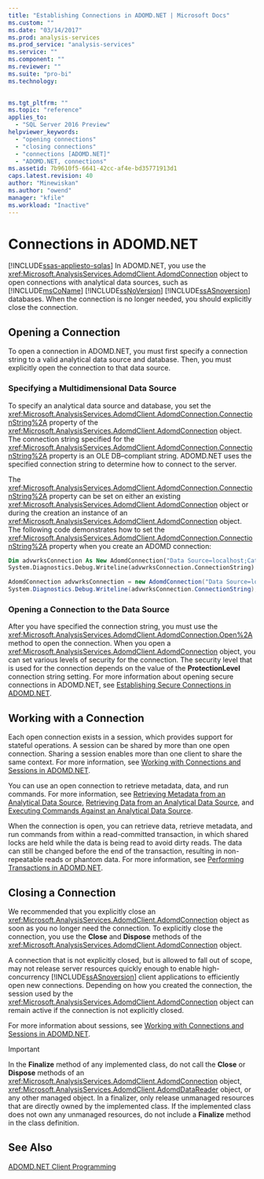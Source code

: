```yaml
---
title: "Establishing Connections in ADOMD.NET | Microsoft Docs"
ms.custom: ""
ms.date: "03/14/2017"
ms.prod: analysis-services
ms.prod_service: "analysis-services"
ms.service: ""
ms.component: ""
ms.reviewer: ""
ms.suite: "pro-bi"
ms.technology: 
  

ms.tgt_pltfrm: ""
ms.topic: "reference"
applies_to: 
  - "SQL Server 2016 Preview"
helpviewer_keywords: 
  - "opening connections"
  - "closing connections"
  - "connections [ADOMD.NET]"
  - "ADOMD.NET, connections"
ms.assetid: 7b9610f5-6641-42cc-af4e-bd35771913d1
caps.latest.revision: 40
author: "Minewiskan"
ms.author: "owend"
manager: "kfile"
ms.workload: "Inactive"
---
```

# Connections in ADOMD.NET
[!INCLUDE[ssas-appliesto-sqlas](../../includes/ssas-appliesto-sqlas.md)]
  In ADOMD.NET, you use the <xref:Microsoft.AnalysisServices.AdomdClient.AdomdConnection> object to open connections with analytical data sources, such as [!INCLUDE[msCoName](../../includes/msconame-md.md)] [!INCLUDE[ssNoVersion](../../includes/ssnoversion-md.md)] [!INCLUDE[ssASnoversion](../../includes/ssasnoversion-md.md)] databases. When the connection is no longer needed, you should explicitly close the connection.  
  
## Opening a Connection  
 To open a connection in ADOMD.NET, you must first specify a connection string to a valid analytical data source and database. Then, you must explicitly open the connection to that data source.  
  
### Specifying a Multidimensional Data Source  
 To specify an analytical data source and database, you set the <xref:Microsoft.AnalysisServices.AdomdClient.AdomdConnection.ConnectionString%2A> property of the <xref:Microsoft.AnalysisServices.AdomdClient.AdomdConnection> object. The connection string specified for the <xref:Microsoft.AnalysisServices.AdomdClient.AdomdConnection.ConnectionString%2A> property is an OLE DB–compliant string. ADOMD.NET uses the specified connection string to determine how to connect to the server.  
  
 The <xref:Microsoft.AnalysisServices.AdomdClient.AdomdConnection.ConnectionString%2A> property can be set on either an existing <xref:Microsoft.AnalysisServices.AdomdClient.AdomdConnection> object or during the creation an instance of an <xref:Microsoft.AnalysisServices.AdomdClient.AdomdConnection> object. The following code demonstrates how to set the <xref:Microsoft.AnalysisServices.AdomdClient.AdomdConnection.ConnectionString%2A> property when you create an ADOMD connection:  
  
```vb  
Dim advwrksConnection As New AdomdConnection("Data Source=localhost;Catalog=AdventureWorksAS")  
System.Diagnostics.Debug.Writeline(advwrksConnection.ConnectionString)  
```  
  
```csharp  
AdomdConnection advwrksConnection = new AdomdConnection("Data Source=localhost;Catalog=AdventureWorksAS");  
System.Diagnostics.Debug.Writeline(advwrksConnection.ConnectionString);  
```  
  
### Opening a Connection to the Data Source  
 After you have specified the connection string, you must use the <xref:Microsoft.AnalysisServices.AdomdClient.AdomdConnection.Open%2A> method to open the connection. When you open a <xref:Microsoft.AnalysisServices.AdomdClient.AdomdConnection> object, you can set various levels of security for the connection. The security level that is used for the connection depends on the value of the **ProtectionLevel** connection string setting. For more information about opening secure connections in ADOMD.NET, see [Establishing Secure Connections in ADOMD.NET](../../analysis-services/multidimensional-models-adomd-net-client/connections-in-adomd-net-establishing-secure-connections.md).  
  
## Working with a Connection  
 Each open connection exists in a session, which provides support for stateful operations. A session can be shared by more than one open connection. Sharing a session enables more than one client to share the same context. For more information, see [Working with Connections and Sessions in ADOMD.NET](../../analysis-services/multidimensional-models-adomd-net-client/connections-in-adomd-net-working-with-connections-and-sessions.md).  
  
 You can use an open connection to retrieve metadata, data, and run commands. For more information, see [Retrieving Metadata from an Analytical Data Source](../../analysis-services/multidimensional-models-adomd-net-client/retrieving-metadata-from-an-analytical-data-source.md), [Retrieving Data from an Analytical Data Source](../../analysis-services/multidimensional-models-adomd-net-client/retrieving-data-from-an-analytical-data-source.md), and [Executing Commands Against an Analytical Data Source](../../analysis-services/multidimensional-models-adomd-net-client/executing-commands-against-an-analytical-data-source.md).  
  
 When the connection is open, you can retrieve data, retrieve metadata, and run commands from within a read-committed transaction, in which shared locks are held while the data is being read to avoid dirty reads. The data can still be changed before the end of the transaction, resulting in non-repeatable reads or phantom data. For more information, see [Performing Transactions in ADOMD.NET](../../analysis-services/multidimensional-models-adomd-net-client/connections-in-adomd-net-performing-transactions.md).  
  
## Closing a Connection  
 We recommended that you explicitly close an <xref:Microsoft.AnalysisServices.AdomdClient.AdomdConnection> object as soon as you no longer need the connection. To explicitly close the connection, you use the **Close** and **Dispose** methods of the <xref:Microsoft.AnalysisServices.AdomdClient.AdomdConnection> object.  
  
 A connection that is not explicitly closed, but is allowed to fall out of scope, may not release server resources quickly enough to enable high-concurrency [!INCLUDE[ssASnoversion](../../includes/ssasnoversion-md.md)] client applications to efficiently open new connections. Depending on how you created the connection, the session used by the <xref:Microsoft.AnalysisServices.AdomdClient.AdomdConnection> object can remain active if the connection is not explicitly closed.  
  
 For more information about sessions, see [Working with Connections and Sessions in ADOMD.NET](../../analysis-services/multidimensional-models-adomd-net-client/connections-in-adomd-net-working-with-connections-and-sessions.md).  
  
> [!IMPORTANT]  
>  In the **Finalize** method of any implemented class, do not call the **Close** or **Dispose** methods of an <xref:Microsoft.AnalysisServices.AdomdClient.AdomdConnection> object, <xref:Microsoft.AnalysisServices.AdomdClient.AdomdDataReader> object, or any other managed object. In a finalizer, only release unmanaged resources that are directly owned by the implemented class. If the implemented class does not own any unmanaged resources, do not include a **Finalize** method in the class definition.  
  
## See Also  
 [ADOMD.NET Client Programming](../../analysis-services/multidimensional-models-adomd-net-client/adomd-net-client-programming.md)  
  
  
